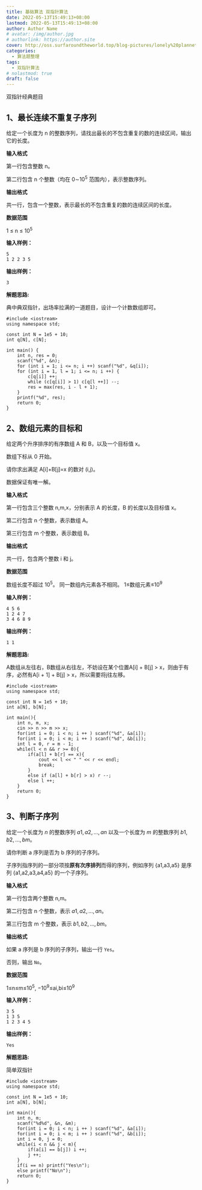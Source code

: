```yaml
---
title: 基础算法 双指针算法
date: 2022-05-13T15:49:13+08:00
lastmod: 2022-05-13T15:49:13+08:00
author: Author Name
# avatar: /img/author.jpg
# authorlink: https://author.site
cover: http://oss.surfaroundtheworld.top/blog-pictures/lonely%20plannet.jpg
categories:
  - 算法题整理
tags:
  - 双指针算法
# nolastmod: true
draft: false
---
```


双指针经典题目

<!--more-->

## 1、最长连续不重复子序列

给定一个长度为 n 的整数序列，请找出最长的不包含重复的数的连续区间，输出它的长度。

**输入格式**

第一行包含整数 n。

第二行包含 n 个整数（均在 0∼10<sup>5</sup> 范围内），表示整数序列。

**输出格式**

共一行，包含一个整数，表示最长的不包含重复的数的连续区间的长度。

**数据范围**

1 ≤ n ≤ 10<sup>5</sup>

**输入样例：**

```
5
1 2 2 3 5
```

**输出样例：**

```
3
```

**解题思路:**

典中典双指针，出场率拉满的一道题目，设计一个计数数组即可。

```
#include <iostream>
using namespace std;

const int N = 1e5 + 10;
int q[N], c[N];

int main() {
    int n, res = 0;
    scanf("%d", &n);
    for (int i = 1; i <= n; i ++) scanf("%d", &q[i]);
    for (int i = 1, l = 1; i <= n; i ++) {
        c[q[i]] ++;
        while (c[q[i]] > 1) c[q[l ++]] --;
        res = max(res, i - l + 1);
    }
    printf("%d", res);
    return 0;
}
```

## 2、数组元素的目标和

给定两个升序排序的有序数组 A 和 B，以及一个目标值 x。

数组下标从 0 开始。

请你求出满足 A[i]+B[j]=x 的数对 (i,j)。

数据保证有唯一解。

**输入格式**

第一行包含三个整数 n,m,x，分别表示 A 的长度，B 的长度以及目标值 x。

第二行包含 n 个整数，表示数组 A。

第三行包含 m 个整数，表示数组 B。

**输出格式**

共一行，包含两个整数 i 和 j。

**数据范围**

数组长度不超过 10<sup>5</sup>。
同一数组内元素各不相同。
1≤数组元素≤10<sup>9</sup>

**输入样例：**

```
4 5 6
1 2 4 7
3 4 6 8 9
```

**输出样例：**

```
1 1
```

**解题思路:**

A数组从左往右，B数组从右往左，不妨设在某个位置A[i] + B[j] > x，则由于有序，必然有A[i + 1] + B[j] > x，所以需要将j往左移。

```
#include <iostream>
using namespace std;

const int N = 1e5 + 10;
int a[N], b[N];

int main(){
    int n, m, x;
    cin >> n >> m >> x;
    for(int i = 0; i < n; i ++ ) scanf("%d", &a[i]);
    for(int i = 0; i < m; i ++ ) scanf("%d", &b[i]);
    int l = 0, r = m - 1;
    while(l < n && r >= 0){
        if(a[l] + b[r] == x){
            cout << l << " " << r << endl;
            break;
        }
        else if (a[l] + b[r] > x) r --;
        else l ++;
    }
    return 0;
}
```

## 3、判断子序列

给定一个长度为 $n$ 的整数序列 $a1,a2,…,an$ 以及一个长度为 $m$ 的整数序列 $b1,b2,…,bm$。

请你判断 a 序列是否为 b 序列的子序列。

子序列指序列的一部分项按**原有次序排列**而得的序列，例如序列 {a1,a3,a5} 是序列 {a1,a2,a3,a4,a5} 的一个子序列。

**输入格式**

第一行包含两个整数 n,m。

第二行包含 n 个整数，表示 $a1,a2,…,an$。

第三行包含 m 个整数，表示 $b1,b2,…,bm$。

**输出格式**

如果 a 序列是 b 序列的子序列，输出一行 `Yes`。

否则，输出 `No`。

**数据范围**

1≤n≤m≤10<sup>5</sup>,
−10<sup>9</sup>≤ai,bi≤10<sup>9</sup>

**输入样例：**

```
3 5
1 3 5
1 2 3 4 5
```

**输出样例：**

```
Yes
```

**解题思路:**

简单双指针

```
#include <iostream>
using namespace std;

const int N = 1e5 + 10;
int a[N], b[N];

int main(){
    int n, m;
    scanf("%d%d", &n, &m);
    for(int i = 0; i < n; i ++ ) scanf("%d", &a[i]);
    for(int i = 0; i < m; i ++ ) scanf("%d", &b[i]);
    int i = 0, j = 0;
    while(i < n && j < m){
        if(a[i] == b[j]) i ++;
        j ++;
    }
    if(i == n) printf("Yes\n");
    else printf("No\n");
    return 0;
}
```

